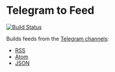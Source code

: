 # Telegram to Feed

[![Build Status](https://github.com/kulapard/tg2feed/actions/workflows/rss.yml/badge.svg)](https://github.com/kulapard/tg2feed/actions/workflows/rss.yml)

Builds feeds from
the [Telegram channels](https://github.com/kulapard/tg2feed/blob/8f09dc9c81affb4d2e3e334c880cd6e5bf3a01f5/.github/workflows/rss.yml#L28):

- [RSS](https://kulapard.github.io/tg2feed/rss.xml)
- [Atom](https://kulapard.github.io/tg2feed/atom.xml)
- [JSON](https://kulapard.github.io/tg2feed/feed.json)
